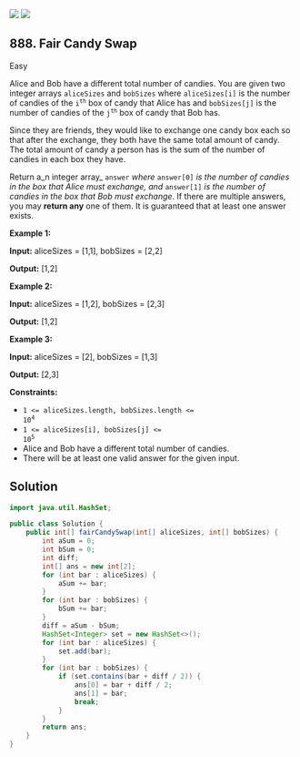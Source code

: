 [![](https://img.shields.io/github/stars/javadev/LeetCode-in-Java?label=Stars&style=flat-square)](https://github.com/javadev/LeetCode-in-Java)
[![](https://img.shields.io/github/forks/javadev/LeetCode-in-Java?label=Fork%20me%20on%20GitHub%20&style=flat-square)](https://github.com/javadev/LeetCode-in-Java/fork)

## 888\. Fair Candy Swap

Easy

Alice and Bob have a different total number of candies. You are given two integer arrays `aliceSizes` and `bobSizes` where `aliceSizes[i]` is the number of candies of the <code>i<sup>th</sup></code> box of candy that Alice has and `bobSizes[j]` is the number of candies of the <code>j<sup>th</sup></code> box of candy that Bob has.

Since they are friends, they would like to exchange one candy box each so that after the exchange, they both have the same total amount of candy. The total amount of candy a person has is the sum of the number of candies in each box they have.

Return a_n integer array_ `answer` _where_ `answer[0]` _is the number of candies in the box that Alice must exchange, and_ `answer[1]` _is the number of candies in the box that Bob must exchange_. If there are multiple answers, you may **return any** one of them. It is guaranteed that at least one answer exists.

**Example 1:**

**Input:** aliceSizes = [1,1], bobSizes = [2,2]

**Output:** [1,2]

**Example 2:**

**Input:** aliceSizes = [1,2], bobSizes = [2,3]

**Output:** [1,2]

**Example 3:**

**Input:** aliceSizes = [2], bobSizes = [1,3]

**Output:** [2,3]

**Constraints:**

*   <code>1 <= aliceSizes.length, bobSizes.length <= 10<sup>4</sup></code>
*   <code>1 <= aliceSizes[i], bobSizes[j] <= 10<sup>5</sup></code>
*   Alice and Bob have a different total number of candies.
*   There will be at least one valid answer for the given input.

## Solution

```java
import java.util.HashSet;

public class Solution {
    public int[] fairCandySwap(int[] aliceSizes, int[] bobSizes) {
        int aSum = 0;
        int bSum = 0;
        int diff;
        int[] ans = new int[2];
        for (int bar : aliceSizes) {
            aSum += bar;
        }
        for (int bar : bobSizes) {
            bSum += bar;
        }
        diff = aSum - bSum;
        HashSet<Integer> set = new HashSet<>();
        for (int bar : aliceSizes) {
            set.add(bar);
        }
        for (int bar : bobSizes) {
            if (set.contains(bar + diff / 2)) {
                ans[0] = bar + diff / 2;
                ans[1] = bar;
                break;
            }
        }
        return ans;
    }
}
```